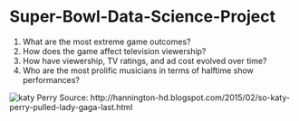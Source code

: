 # Super-Bowl-Data-Science-Project

1. What are the most extreme game outcomes?  
2. How does the game affect television viewership?  
3. How have viewership, TV ratings, and ad cost evolved over time?  
4. Who are the most prolific musicians in terms of halftime show performances?

<img src="http://4.bp.blogspot.com/-NZOkJBJss6A/VM_KWfk1LGI/AAAAAAAAD3s/Q3sdLsxNg1I/s1600/katy%2Bperry%2Bimage.jpg" alt="katy Perry">
Source: http://hannington-hd.blogspot.com/2015/02/so-katy-perry-pulled-lady-gaga-last.html

